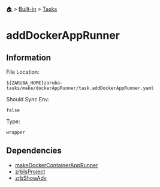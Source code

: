 <!--startTocHeader-->
[🏠](../../README.md) > [Built-in](../README.md) > [Tasks](README.md)
# addDockerAppRunner
<!--endTocHeader-->


## Information

File Location:

    ${ZARUBA_HOME}zaruba-tasks/make/dockerAppRunner/task.addDockerAppRunner.yaml

Should Sync Env:

    false

Type:

    wrapper


## Dependencies

- [makeDockerContainerAppRunner](make-docker-container-app-runner.md)
- [zrbIsProject](zrb-is-project.md)
- [zrbShowAdv](zrb-show-adv.md)



<!--startTocSubtopic-->
<!--endTocSubtopic-->